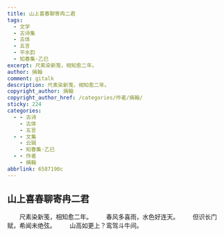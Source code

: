 ```yaml
---
title: 山上喜春聊寄冉二君
tags:
  - 文学
  - 古诗集
  - 古体
  - 五言
  - 平水韵
  - 知春集·乙巳
excerpt: 尺素染新笺，相知愈二年。
author: 摛翰
comment: gitalk
description: 尺素染新笺，相知愈二年。
copyright_author: 摛翰
copyright_author_href: /categories/作者/摛翰/
sticky: 224
categories:
  - - 古诗
    - 古体
    - 五言
  - - 文集
    - 云辑
    - 知春集·乙巳
  - - 作者
    - 摛翰
abbrlink: 6587190c
---
```

## 山上喜春聊寄冉二君
&emsp;&emsp;尺素染新笺，相知愈二年。
&emsp;&emsp;春风多喜雨，水色好连天。
&emsp;&emsp;但识长门赋，希闻未绝弦。
&emsp;&emsp;山高如更上？鸾驾斗牛间。

